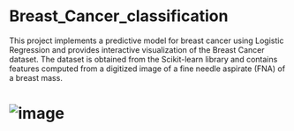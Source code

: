 # Breast_Cancer_classification
This project implements a predictive model for breast cancer using Logistic Regression and provides interactive visualization of the Breast Cancer dataset. The dataset is obtained from the Scikit-learn library and contains features computed from a digitized image of a fine needle aspirate (FNA) of a breast mass.
# ![image](https://github.com/anushatomar13/Breast_Cancer_classification/assets/124388209/0dc6237d-6de4-47c4-9546-1c8ccac6d235)

